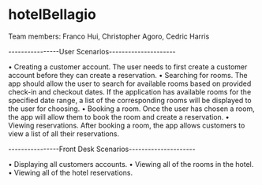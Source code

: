 # hotelBellagio

Team members: Franco Hui, Christopher Agoro, Cedric Harris

----------------User Scenarios---------------------

• Creating a customer account. The user needs to first create a customer account before they can create a reservation.
• Searching for rooms. The app should allow the user to search for available rooms based on provided check-in and checkout dates. If the application has available rooms for the specified date range, a list of the corresponding rooms will be displayed to the user for choosing.
• Booking a room. Once the user has chosen a room, the app will allow them to book the room and create a reservation.
• Viewing reservations. After booking a room, the app allows customers to view a list of all their reservations.

----------------Front Desk Scenarios---------------------

• Displaying all customers accounts.
• Viewing all of the rooms in the hotel.
• Viewing all of the hotel reservations.

